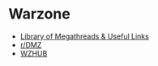 # Warzone

* [Library of Megathreads & Useful Links](https://www.reddit.com/r/DMZ/wiki/pinnedposts)
* [r/DMZ](https://www.reddit.com/r/DMZ/)
* [WZHUB](https://wzhub.gg/)
